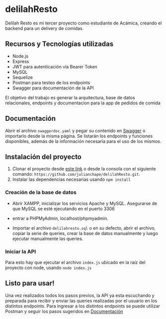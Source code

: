 # delilahResto

Delilah Resto es mi tercer proyecto como estudiante de Acámica, creando el backend para un delivery de comidas.

## Recursos y Tecnologías utilizadas

* Node.js
* Express
* JWT para autenticación vía Bearer Token
* MySQL
* Sequelize
* Postman para testeo de los endpoints
* Swagger para documentación de la API

El objetivo del trabajo es generar la arquitectura, base de datos relacionales, endpoints y documentacion para la app de pedidos de comida

## Documentación

Abrir el archivo `swaggerdoc.yaml` y pegar su contenido en [Swagger](https://editor.swagger.io/ "Swagger Editor") o importarlo desde la misma página. Se listarán los endpoints y funciones disponibles, además de la información necesaria para el uso de los mismos.

## Instalación del proyecto

1. Clonar el proyecto desde [este link](https://github.com/julianchape/delilahResto "GitHub repository - Delilah Resto") o desde la consola con el siguiente comando: `https://github.com/julianchape/delilahResto.git`.
2. Instalar las dependencias necesarias usando `npm install`

### Creación de la base de datos
+ Abrir XAMPP, inicializar los servicios Apache y MySQL. Asegurarse de que MySQL se esté ejecutando en el puerto 3306
- entrar a PHPMyAdmin, localhost/phpmyadmin.
+ Importar el archivo `delilahresto.sql` o en su defecto, abrir el archivo, copiar la serie de queries, crear la base de datos manualmente y luego ejecutar manualmente las queries.

### Iniciar la API
Para esto hay que ejecutar el archivo `index.js` ubicado en la raíz del proyecto con node, usando ```node index.js```

## Listo para usar!
Una vez realizados todos los pasos previos, la API ya esta escuchando y preparada para recibir y enviar las queries realizadas por el usuario en los distintos endpoints. Para ingresar a los distintos endpoints se puede utilizar Postman y seguir los pasos sugeridos en [Documentación](#Documentación)
